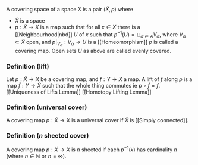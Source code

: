 A covering space of a space $X$ is a pair $(\tilde{X}, p)$ where
- $\tilde{X}$ is a space
- $p: \tilde{X}\to X$ is a map such that for all $x \in X$ there is a [[Neighbourhood|nbd]] $U$ of $x$ such that $p ^{-1}(U)=\sqcup_{\alpha\in A}V_{\alpha}$, where $V_{\alpha}\subset \tilde X$ open, and $p|_{V_{\alpha}}:V_{\alpha}\to U$ is a [[Homeomorphism]]
$p$ is called a covering map. Open sets $U$ as above are called evenly covered.
### Definition (lift)
Let $p: \tilde{X}\to X$ be a covering map, and $f:Y\to X$ a map.
A lift of $f$ along $p$ is a map $\tilde{f}:Y\to \tilde{X}$ such that the whole thing commutes ie $p\circ \tilde{f}=f$.
[[Uniqueness of Lifts Lemma]]
[[Homotopy Lifting Lemma]]

### Definition (universal cover)
A covering map $p:\tilde{X}\to X$ is a universal cover if $\tilde{X}$ is [[Simply connected]].
### Definition ($n$ sheeted cover)
A covering map $p:\tilde{X}\to X$ is $n$ sheeted if each $p ^{-1}(x)$ has cardinality $n$ (where $n\in \mathbb{N}$ or $n=\infty$).